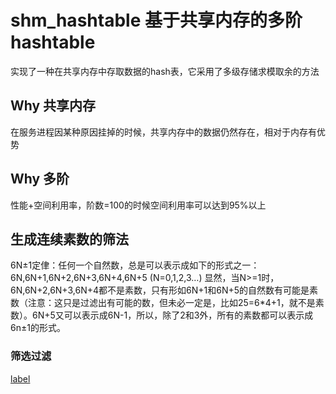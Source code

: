 #   shm_hashtable 基于共享内存的多阶hashtable

实现了一种在共享内存中存取数据的hash表，它采用了多级存储求模取余的方法

##  Why 共享内存
在服务进程因某种原因挂掉的时候，共享内存中的数据仍然存在，相对于内存有优势

## Why 多阶
性能+空间利用率，阶数=100的时候空间利用率可以达到95%以上

## 生成连续素数的筛法
6N±1定侓：任何一个自然数，总是可以表示成如下的形式之一：6N,6N+1,6N+2,6N+3,6N+4,6N+5 (N=0,1,2,3…) 显然，当N>=1时，6N,6N+2,6N+3,6N+4都不是素数，只有形如6N+1和6N+5的自然数有可能是素数（注意：这只是过滤出有可能的数，但未必一定是，比如25=6*4+1，就不是素数）。6N+5又可以表示成6N-1，所以，除了2和3外，所有的素数都可以表示成6n±1的形式。<br>

### 筛选过滤
[label](https://math.stackexchange.com/questions/895992/6n1-and-6n-1-prime-format)

